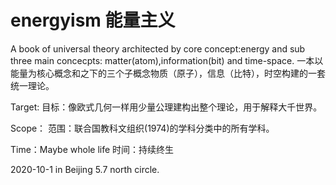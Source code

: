 # energyism 能量主义
A book of universal theory architected by core concept:energy and sub three main concecpts: matter(atom),information(bit) and time-space.
一本以能量为核心概念和之下的三个子概念物质（原子），信息（比特），时空构建的一套统一理论。

Target:
目标：像欧式几何一样用少量公理建构出整个理论，用于解释大千世界。

Scope：
范围：联合国教科文组织(1974)的学科分类中的所有学科。

Time：Maybe whole life
时间：持续终生

2020-10-1 in Beijing 5.7 north circle.
